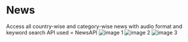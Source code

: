# News
Access all country-wise and category-wise news with audio format and keyword search
API used = NewsAPI
![image 1](https://user-images.githubusercontent.com/94709794/169829422-04a18d87-b8a1-40b0-9500-943cc5643f2b.PNG)
![image 2](https://user-images.githubusercontent.com/94709794/169829438-9d8c4361-afe7-494a-b3b8-b9274f3d46d1.PNG)
![image 3](https://user-images.githubusercontent.com/94709794/169829451-cd61acee-f44d-4994-bfec-664f84afb0cd.PNG)
